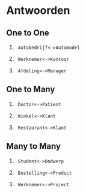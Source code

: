 # Antwoorden

## One to One
1.      Autobedrijf<->Automodel
2.      Werknemer<->Kantoor
3.      Afdeling<->Manager

## One to Many
1.      Doctor<->Patient
2.      Winkel<->Klant
3.      Restaurant<->Klant
   
## Many to Many
1.      Student<->Ondwerp
2.      Bestelling<->Product
3.      Werknemer<->Project